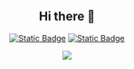 <div align="center" markdown>

## Hi there 👋

[![Static Badge](https://img.shields.io/badge/public_channel-white?style=social&logo=Telegram&logoColor=blue&labelColor=white)](https://t.me/artmuz4)
[![Static Badge](https://img.shields.io/badge/contact_me-white?style=social&logo=Telegram&logoColor=blue&labelColor=white)](https://t.me/artmuz4)

<img src="https://skillicons.dev/icons?i=cs,py,unity,vscode,ps,figma&perline=7" />
</div>

